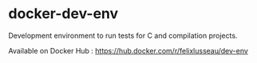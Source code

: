 # docker-dev-env

Development environment to run tests for C and compilation projects.

Available on Docker Hub : <a href="https://hub.docker.com/r/felixlusseau/dev-env" target="_blank">https://hub.docker.com/r/felixlusseau/dev-env</a>
